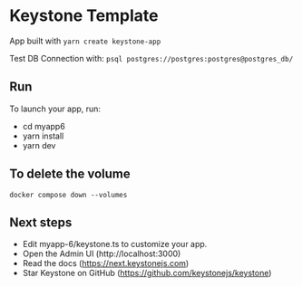 # Keystone Template

App built with `yarn create keystone-app`

Test DB Connection with: `psql postgres://postgres:postgres@postgres_db/`

## Run

To launch your app, run:

- cd myapp6
- yarn install
- yarn dev

## To delete the volume

```text
docker compose down --volumes
```

## Next steps

- Edit myapp-6/keystone.ts to customize your app.
- Open the Admin UI (​http://localhost:3000​)
- Read the docs (​https://next.keystonejs.com​)
- Star Keystone on GitHub (​https://github.com/keystonejs/keystone​)